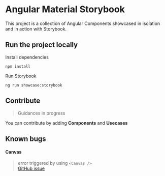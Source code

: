 # Angular Material Storybook

This project is a collection of Angular Components showcased in isolation and in action with Storybook.

## Run the project locally

Install dependencies
```
npm install
```

Run Storybook
```
ng run showcase:storybook
```

## Contribute

> Guidances in progress

You can contribute by adding **Components** and **Usecases**

## Known bugs

#### Canvas
> error triggered by using `<Canvas />`  
[GitHub issue](https://github.com/storybookjs/storybook/issues/17269)
